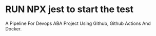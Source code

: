 # RUN NPX jest <Path> to start the test
A Pipeline For Devops ABA Project Using Github, Github Actions And Docker. 